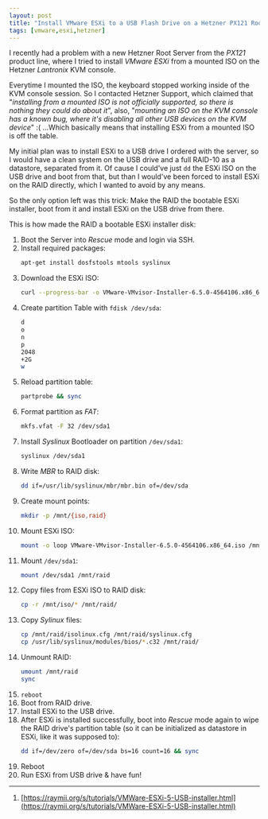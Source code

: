 ```yaml
---
layout: post
title: "Install VMware ESXi to a USB Flash Drive on a Hetzner PX121 Root Server without a Virtual CD/Mounted ISO"
tags: [vmware,esxi,hetzner]
---
```


I recently had a problem with a new Hetzner Root Server from the *PX121* product line, where I tried to install *VMware ESXi* from a mounted ISO on the Hetzner *Lantronix* KVM console.

Everytime I mounted the ISO, the keyboard stopped working inside of the KVM console session. So I contacted Hetzner Support, which claimed that "*installing from a mounted ISO is not officially supported, so there is nothing they could do about it*", also, "*mounting an ISO on the KVM console has a known bug, where it's disabling all other USB devices on the KVM device*"  :(
...Which basically means that installing ESXi from a mounted ISO is off the table.

My initial plan was to install ESXi to a USB drive I ordered with the server, so I would have a clean system on the USB drive and a full RAID-10 as a datastore, separated from it.
Of cause I could've just `dd` the ESXi ISO on the USB drive and boot from that, but than I would've been forced to install ESXi on the RAID directly, which I wanted to avoid by any means.

So the only option left was this trick: Make the RAID the bootable ESXi installer, boot from it and install ESXi on the USB drive from there.

This is how made the RAID a bootable ESXi installer disk:

1. Boot the Server into *Rescue* mode and login via SSH.
2. Install required packages:
   ```bash
   apt-get install dosfstools mtools syslinux
   ```
3. Download the ESXi ISO:
   ```bash
   curl --progress-bar -o VMware-VMvisor-Installer-6.5.0-4564106.x86_64.iso https://mirror.hetzner.de/bootimages/vmware/VMware-VMvisor-Installer-6.5.0-4564106.x86_64.iso
   ```
4. Create partition Table with `fdisk /dev/sda`:
   ```bash
   d
   o
   n
   p
   2048
   +2G
   w
   ```
5. Reload partition table:
   ```bash
   partprobe && sync
   ```
6. Format partition as *FAT*:
   ```bash
   mkfs.vfat -F 32 /dev/sda1
   ```
7. Install *Syslinux* Bootloader on partition `/dev/sda1`:
   ```bash
   syslinux /dev/sda1
   ```
8. Write *MBR* to RAID disk:
   ```bash
   dd if=/usr/lib/syslinux/mbr/mbr.bin of=/dev/sda
   ```
9. Create mount points:
   ```bash
   mkdir -p /mnt/{iso,raid}
   ```
10. Mount ESXi ISO:
    ```bash
    mount -o loop VMware-VMvisor-Installer-6.5.0-4564106.x86_64.iso /mnt/iso
    ```
11. Mount `/dev/sda1`:
    ```bash
    mount /dev/sda1 /mnt/raid
    ```
12. Copy files from ESXi ISO to RAID disk:
    ```bash
    cp -r /mnt/iso/* /mnt/raid/
    ```
13. Copy *Sylinux* files:
    ```bash
    cp /mnt/raid/isolinux.cfg /mnt/raid/syslinux.cfg
    cp /usr/lib/syslinux/modules/bios/*.c32 /mnt/raid/
    ```
14. Unmount RAID:
    ```bash
    umount /mnt/raid
    sync
    ```
15. `reboot`
16. Boot from RAID drive.
17. Install ESXi to the USB drive.
18. After ESXi is installed successfully, boot into *Rescue* mode again to wipe the RAID drive's partition table (so it can be initialized as datastore in ESXi, like it was supposed to):
    ```bash
    dd if=/dev/zero of=/dev/sda bs=16 count=16 && sync
    ```
19. Reboot
20. Run ESXi from USB drive & have fun!

---
1. [https://raymii.org/s/tutorials/VMWare-ESXi-5-USB-installer.html](https://raymii.org/s/tutorials/VMWare-ESXi-5-USB-installer.html)
